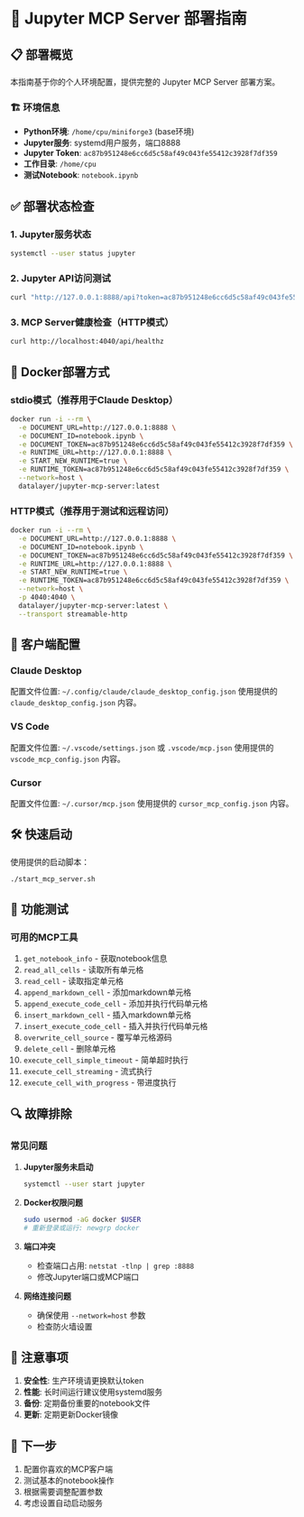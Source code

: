 # 🚀 Jupyter MCP Server 部署指南

## 📋 部署概览

本指南基于你的个人环境配置，提供完整的 Jupyter MCP Server 部署方案。

### 🏗️ 环境信息
- **Python环境**: `/home/cpu/miniforge3` (base环境)
- **Jupyter服务**: systemd用户服务，端口8888
- **Jupyter Token**: `ac87b951248e6cc6d5c58af49c043fe55412c3928f7df359`
- **工作目录**: `/home/cpu`
- **测试Notebook**: `notebook.ipynb`

## ✅ 部署状态检查

### 1. Jupyter服务状态
```bash
systemctl --user status jupyter
```

### 2. Jupyter API访问测试
```bash
curl "http://127.0.0.1:8888/api?token=ac87b951248e6cc6d5c58af49c043fe55412c3928f7df359"
```

### 3. MCP Server健康检查（HTTP模式）
```bash
curl http://localhost:4040/api/healthz
```

## 🐳 Docker部署方式

### stdio模式（推荐用于Claude Desktop）
```bash
docker run -i --rm \
  -e DOCUMENT_URL=http://127.0.0.1:8888 \
  -e DOCUMENT_ID=notebook.ipynb \
  -e DOCUMENT_TOKEN=ac87b951248e6cc6d5c58af49c043fe55412c3928f7df359 \
  -e RUNTIME_URL=http://127.0.0.1:8888 \
  -e START_NEW_RUNTIME=true \
  -e RUNTIME_TOKEN=ac87b951248e6cc6d5c58af49c043fe55412c3928f7df359 \
  --network=host \
  datalayer/jupyter-mcp-server:latest
```

### HTTP模式（推荐用于测试和远程访问）
```bash
docker run -i --rm \
  -e DOCUMENT_URL=http://127.0.0.1:8888 \
  -e DOCUMENT_ID=notebook.ipynb \
  -e DOCUMENT_TOKEN=ac87b951248e6cc6d5c58af49c043fe55412c3928f7df359 \
  -e RUNTIME_URL=http://127.0.0.1:8888 \
  -e START_NEW_RUNTIME=true \
  -e RUNTIME_TOKEN=ac87b951248e6cc6d5c58af49c043fe55412c3928f7df359 \
  --network=host \
  -p 4040:4040 \
  datalayer/jupyter-mcp-server:latest \
  --transport streamable-http
```

## 🔧 客户端配置

### Claude Desktop
配置文件位置: `~/.config/claude/claude_desktop_config.json`
使用提供的 `claude_desktop_config.json` 内容。

### VS Code
配置文件位置: `~/.vscode/settings.json` 或 `.vscode/mcp.json`
使用提供的 `vscode_mcp_config.json` 内容。

### Cursor
配置文件位置: `~/.cursor/mcp.json`
使用提供的 `cursor_mcp_config.json` 内容。

## 🛠️ 快速启动

使用提供的启动脚本：
```bash
./start_mcp_server.sh
```

## 🧪 功能测试

### 可用的MCP工具
1. `get_notebook_info` - 获取notebook信息
2. `read_all_cells` - 读取所有单元格
3. `read_cell` - 读取指定单元格
4. `append_markdown_cell` - 添加markdown单元格
5. `append_execute_code_cell` - 添加并执行代码单元格
6. `insert_markdown_cell` - 插入markdown单元格
7. `insert_execute_code_cell` - 插入并执行代码单元格
8. `overwrite_cell_source` - 覆写单元格源码
9. `delete_cell` - 删除单元格
10. `execute_cell_simple_timeout` - 简单超时执行
11. `execute_cell_streaming` - 流式执行
12. `execute_cell_with_progress` - 带进度执行

## 🔍 故障排除

### 常见问题
1. **Jupyter服务未启动**
   ```bash
   systemctl --user start jupyter
   ```

2. **Docker权限问题**
   ```bash
   sudo usermod -aG docker $USER
   # 重新登录或运行: newgrp docker
   ```

3. **端口冲突**
   - 检查端口占用: `netstat -tlnp | grep :8888`
   - 修改Jupyter端口或MCP端口

4. **网络连接问题**
   - 确保使用 `--network=host` 参数
   - 检查防火墙设置

## 📝 注意事项

1. **安全性**: 生产环境请更换默认token
2. **性能**: 长时间运行建议使用systemd服务
3. **备份**: 定期备份重要的notebook文件
4. **更新**: 定期更新Docker镜像

## 🎯 下一步

1. 配置你喜欢的MCP客户端
2. 测试基本的notebook操作
3. 根据需要调整配置参数
4. 考虑设置自动启动服务
